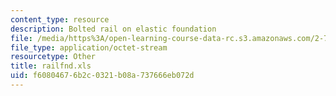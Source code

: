 ```yaml
---
content_type: resource
description: Bolted rail on elastic foundation
file: /media/https%3A/open-learning-course-data-rc.s3.amazonaws.com/2-75-precision-machine-design-fall-2001/f60804676b2c0321b08a737666eb072d_railfnd.xls
file_type: application/octet-stream
resourcetype: Other
title: railfnd.xls
uid: f6080467-6b2c-0321-b08a-737666eb072d
---
```

